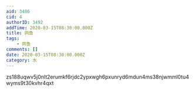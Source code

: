 ```yaml
---
aid: 3486
cid: 4
authorID: 3492
addTime: 2020-03-15T08:30:00.000Z
title: 网鱼
tags:
    - 网鱼
comments: []
date: 2020-03-15T08:30:00.000Z
category: 水
---
```


zs188uqwv5j0nlt2erumkf6rjdc2ypxwgh6pxunryd6mdun4ms38njwmml0tu4wyms9t30kvhr4qxt
